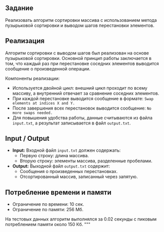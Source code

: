## Задание

Реализовать алгоритм сортировки массива с использованием метода пузырьковой сортировки и выводом шагов перестановки элементов.

## Реализация

Алгоритм сортировки с выводом шагов был реализован на основе пузырьковой сортировки. Основной принцип работы заключается в том, что каждый раз при перестановке соседних элементов выводится сообщение о произведенной операции.

Компоненты реализации:

- Используется двойной цикл: внешний цикл проходит по всему массиву, а внутренний отвечает за сравнение соседних элементов.
- При каждой перестановке выводится сообщение в формате: `Swap elements at indices X and Y.`
- После завершения всех перестановок выводится сообщение: `No more swaps needed.`
- Для повышения удобства работы, данные считываются из файла `input.txt`, а результат записывается в файл `output.txt`.

## Input / Output

- **Input:** Входной файл `input.txt` должен содержать:
  - Первую строку: длина массива.
  - Вторую строку: элементы массива, разделенные пробелами.
- **Output:** Выходной файл `output.txt` содержит:
  - Сообщения о произведенных перестановках.
  - Отсортированный массив, записанный через запятую.

## Потребление времени и памяти

- Ограничение по времени: 10 сек.
- Ограничение по памяти: 256 Мб.

На тестовых данных алгоритм выполнялся за 0.02 секунды с пиковым потреблением памяти около 150 Кб.
"""